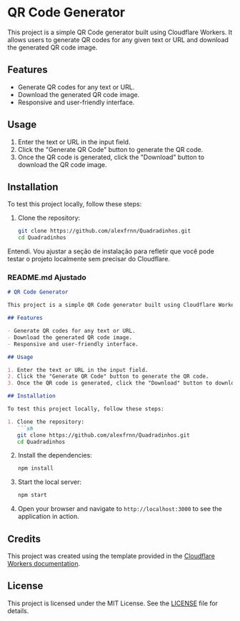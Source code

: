 # QR Code Generator

This project is a simple QR Code generator built using Cloudflare Workers. It allows users to generate QR codes for any given text or URL and download the generated QR code image.

## Features

- Generate QR codes for any text or URL.
- Download the generated QR code image.
- Responsive and user-friendly interface.

## Usage

1. Enter the text or URL in the input field.
2. Click the "Generate QR Code" button to generate the QR code.
3. Once the QR code is generated, click the "Download" button to download the QR code image.

## Installation

To test this project locally, follow these steps:

1. Clone the repository:
   ```sh
   git clone https://github.com/alexfrnn/Quadradinhos.git
   cd Quadradinhos

Entendi. Vou ajustar a seção de instalação para refletir que você pode testar o projeto localmente sem precisar do Cloudflare.

### README.md Ajustado

```markdown
# QR Code Generator

This project is a simple QR Code generator built using Cloudflare Workers. It allows users to generate QR codes for any given text or URL and download the generated QR code image.

## Features

- Generate QR codes for any text or URL.
- Download the generated QR code image.
- Responsive and user-friendly interface.

## Usage

1. Enter the text or URL in the input field.
2. Click the "Generate QR Code" button to generate the QR code.
3. Once the QR code is generated, click the "Download" button to download the QR code image.

## Installation

To test this project locally, follow these steps:

1. Clone the repository:
   ```sh
   git clone https://github.com/alexfrnn/Quadradinhos.git
   cd Quadradinhos
   ```

2. Install the dependencies:
   ```sh
   npm install
   ```

3. Start the local server:
   ```sh
   npm start
   ```

4. Open your browser and navigate to `http://localhost:3000` to see the application in action.

## Credits

This project was created using the template provided in the [Cloudflare Workers documentation](https://developers.cloudflare.com/workers/).

## License

This project is licensed under the MIT License. See the [LICENSE](LICENSE) file for details.
```